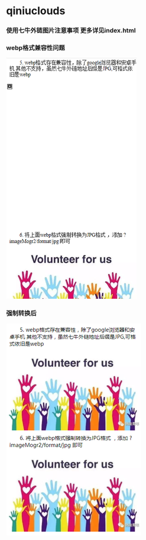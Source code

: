 # qiniuclouds
### 使用七牛外链图片注意事项 更多详见index.html
### webp格式兼容性问题
![img](images/QQ截图20170831130750.png)
### 强制转换后
![img](images/QQ截图20170831130523.png)
